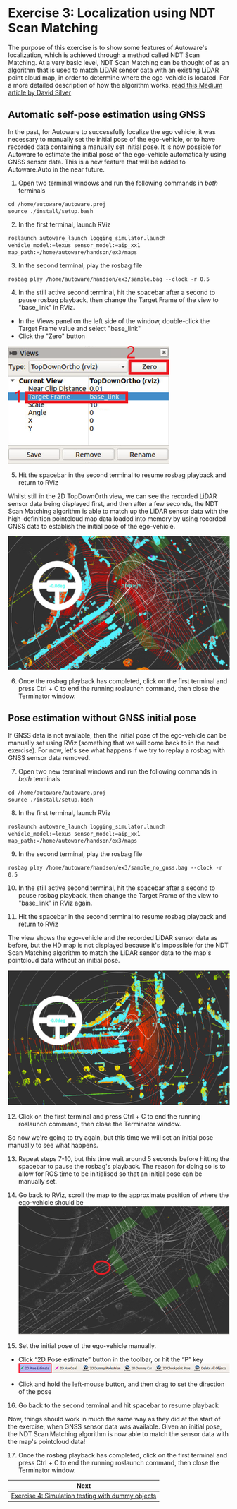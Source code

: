 # Exercise 3: Localization using NDT Scan Matching

The purpose of this exercise is to show some features of Autoware's localization, which is achieved through a method called NDT Scan Matching. At a very basic level, NDT Scan Matching can be thought of as an algorithm that is used to match LiDAR sensor data with an existing LiDAR point cloud map, in order to determine where the ego-vehicle is located. For a more detailed description of how the algorithm works, [read this Medium article by David Silver](https://medium.com/self-driving-cars/ndt-matching-acff8e7e01cb)

## Automatic self-pose estimation using GNSS
In the past, for Autoware to successfully localize the ego vehicle, it was necessary to manually set the initial pose of the ego-vehicle, or to have recorded data containing a manually set initial pose. It is now possible for Autoware to estimate the initial pose of the ego-vehicle automatically using GNSS sensor data. This is a new feature that will be added to Autoware.Auto in the near future.

1. Open two terminal windows and run the following commands in *both* terminals
```
cd /home/autoware/autoware.proj
source ./install/setup.bash
``` 
2. In the first terminal, launch RViz
```
roslaunch autoware_launch logging_simulator.launch vehicle_model:=lexus sensor_model:=aip_xx1 map_path:=/home/autoware/handson/ex3/maps
```
3. In the second terminal, play the rosbag file
```
rosbag play /home/autoware/handson/ex3/sample.bag --clock -r 0.5
```

4. In the still active second terminal, hit the spacebar after a second to pause rosbag playback, then change the Target Frame of the view to "base_link" in RViz.
- In the Views panel on the left side of the window, double-click the Target Frame value and select "base_link"
- Click the "Zero" button

![](images/exercise3/01_views_panel_topdownorth_baselink.png)

5. Hit the spacebar in the second terminal to resume rosbag playback and return to RViz

Whilst still in the 2D TopDownOrth view, we can see the recorded LiDAR sensor data being displayed first, and then after a few seconds, the NDT Scan Matching algorithm is able to match up the LiDAR sensor data with the high-definition pointcloud map data loaded into memory by using recorded GNSS data to establish the initial pose of the ego-vehicle.

![](images/exercise3/02_topdownorth_ndt_scan_matching.png)

6. Once the rosbag playback has completed, click on the first terminal and press Ctrl + C to end the running roslaunch command, then close the Terminator window.

## Pose estimation without GNSS initial pose
If GNSS data is not available, then the initial pose of the ego-vehicle can be manually set using RViz (something that we will come back to in the next exercise). For now, let's see what happens if we try to replay a rosbag with GNSS sensor data removed.

7. Open two new terminal windows and run the following commands in *both* terminals
```
cd /home/autoware/autoware.proj
source ./install/setup.bash
``` 
8. In the first terminal, launch RViz
```
roslaunch autoware_launch logging_simulator.launch vehicle_model:=lexus sensor_model:=aip_xx1 map_path:=/home/autoware/handson/ex3/maps
```
9. In the second terminal, play the rosbag file
```
rosbag play /home/autoware/handson/ex3/sample_no_gnss.bag --clock -r 0.5
```
10. In the still active second terminal, hit the spacebar after a second to pause rosbag playback, then change the Target Frame of the view to "base_link" in RViz again.

11. Hit the spacebar in the second terminal to resume rosbag playback and return to RViz

The view shows the ego-vehicle and the recorded LiDAR sensor data as before, but the HD map is not displayed because it's impossible for the NDT Scan Matching algorithm to match the LiDAR sensor data to the map's pointcloud data without an initial pose.

![](images/exercise3/03_topdownorth_no_scan_matching.png)

12. Click on the first terminal and press Ctrl + C to end the running roslaunch command, then close the Terminator window.
    
So now we're going to try again, but this time we will set an initial pose manually to see what happens.

13.  Repeat steps 7-10, but this time wait around 5 seconds before hitting the spacebar to pause the rosbag's playback. The reason for doing so is to allow for ROS time to be initialised so that an initial pose can be manually set.
   
14.  Go back to RViz, scroll the map to the approximate position of where the ego-vehicle should be
![](images/exercise3/04_manually_set_initial_pose.png)

15.  Set the initial pose of the ego-vehicle manually.
- Click “2D Pose estimate” button in the toolbar, or hit the “P” key
![](images/exercise4/toolbar_2D_pose.png)

- Click and hold the left-mouse button, and then drag to set the direction of the pose

16. Go back to the second terminal and hit spacebar to resume playback

Now, things should work in much the same way as they did at the start of the exercise, when GNSS sensor data was available. Given an initial pose, the NDT Scan Matching algorithm is now able to match the sensor data with the map's pointcloud data! 

17. Once the rosbag playback has completed, click on the first terminal and press Ctrl + C to end the running roslaunch command, then close the Terminator window.

| Next |
| ---- |
| [Exercise 4: Simulation testing with dummy objects](exercise4.md) |
